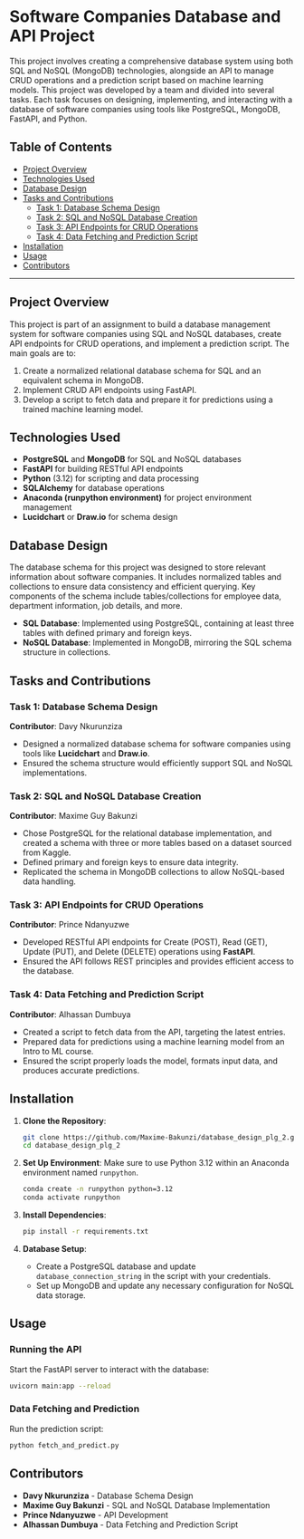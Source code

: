 # Software Companies Database and API Project

This project involves creating a comprehensive database system using both SQL and NoSQL (MongoDB) technologies, alongside an API to manage CRUD operations and a prediction script based on machine learning models. This project was developed by a team and divided into several tasks. Each task focuses on designing, implementing, and interacting with a database of software companies using tools like PostgreSQL, MongoDB, FastAPI, and Python.

## Table of Contents

- [Project Overview](#project-overview)
- [Technologies Used](#technologies-used)
- [Database Design](#database-design)
- [Tasks and Contributions](#tasks-and-contributions)
  - [Task 1: Database Schema Design](#task-1-database-schema-design)
  - [Task 2: SQL and NoSQL Database Creation](#task-2-sql-and-nosql-database-creation)
  - [Task 3: API Endpoints for CRUD Operations](#task-3-api-endpoints-for-crud-operations)
  - [Task 4: Data Fetching and Prediction Script](#task-4-data-fetching-and-prediction-script)
- [Installation](#installation)
- [Usage](#usage)
- [Contributors](#contributors)

---

## Project Overview

This project is part of an assignment to build a database management system for software companies using SQL and NoSQL databases, create API endpoints for CRUD operations, and implement a prediction script. The main goals are to:
1. Create a normalized relational database schema for SQL and an equivalent schema in MongoDB.
2. Implement CRUD API endpoints using FastAPI.
3. Develop a script to fetch data and prepare it for predictions using a trained machine learning model.

## Technologies Used

- **PostgreSQL** and **MongoDB** for SQL and NoSQL databases
- **FastAPI** for building RESTful API endpoints
- **Python** (3.12) for scripting and data processing
- **SQLAlchemy** for database operations
- **Anaconda (runpython environment)** for project environment management
- **Lucidchart** or **Draw.io** for schema design

## Database Design

The database schema for this project was designed to store relevant information about software companies. It includes normalized tables and collections to ensure data consistency and efficient querying. Key components of the schema include tables/collections for employee data, department information, job details, and more.

- **SQL Database**: Implemented using PostgreSQL, containing at least three tables with defined primary and foreign keys.
- **NoSQL Database**: Implemented in MongoDB, mirroring the SQL schema structure in collections.

## Tasks and Contributions

### Task 1: Database Schema Design
**Contributor**: Davy Nkurunziza

- Designed a normalized database schema for software companies using tools like **Lucidchart** and **Draw.io**.
- Ensured the schema structure would efficiently support SQL and NoSQL implementations.

### Task 2: SQL and NoSQL Database Creation
**Contributor**: Maxime Guy Bakunzi

- Chose PostgreSQL for the relational database implementation, and created a schema with three or more tables based on a dataset sourced from Kaggle.
- Defined primary and foreign keys to ensure data integrity.
- Replicated the schema in MongoDB collections to allow NoSQL-based data handling.

### Task 3: API Endpoints for CRUD Operations
**Contributor**: Prince Ndanyuzwe

- Developed RESTful API endpoints for Create (POST), Read (GET), Update (PUT), and Delete (DELETE) operations using **FastAPI**.
- Ensured the API follows REST principles and provides efficient access to the database.

### Task 4: Data Fetching and Prediction Script
**Contributor**: Alhassan Dumbuya

- Created a script to fetch data from the API, targeting the latest entries.
- Prepared data for predictions using a machine learning model from an Intro to ML course.
- Ensured the script properly loads the model, formats input data, and produces accurate predictions.

## Installation

1. **Clone the Repository**:
   ```bash
   git clone https://github.com/Maxime-Bakunzi/database_design_plg_2.git
   cd database_design_plg_2
   ```

2. **Set Up Environment**:
   Make sure to use Python 3.12 within an Anaconda environment named `runpython`.

   ```bash
   conda create -n runpython python=3.12
   conda activate runpython
   ```

3. **Install Dependencies**:
   ```bash
   pip install -r requirements.txt
   ```

4. **Database Setup**:
   - Create a PostgreSQL database and update `database_connection_string` in the script with your credentials.
   - Set up MongoDB and update any necessary configuration for NoSQL data storage.

## Usage

### Running the API

Start the FastAPI server to interact with the database:

```bash
uvicorn main:app --reload
```

### Data Fetching and Prediction

Run the prediction script:

```bash
python fetch_and_predict.py
```

## Contributors

- **Davy Nkurunziza** - Database Schema Design
- **Maxime Guy Bakunzi** - SQL and NoSQL Database Implementation
- **Prince Ndanyuzwe** - API Development
- **Alhassan Dumbuya** - Data Fetching and Prediction Script

